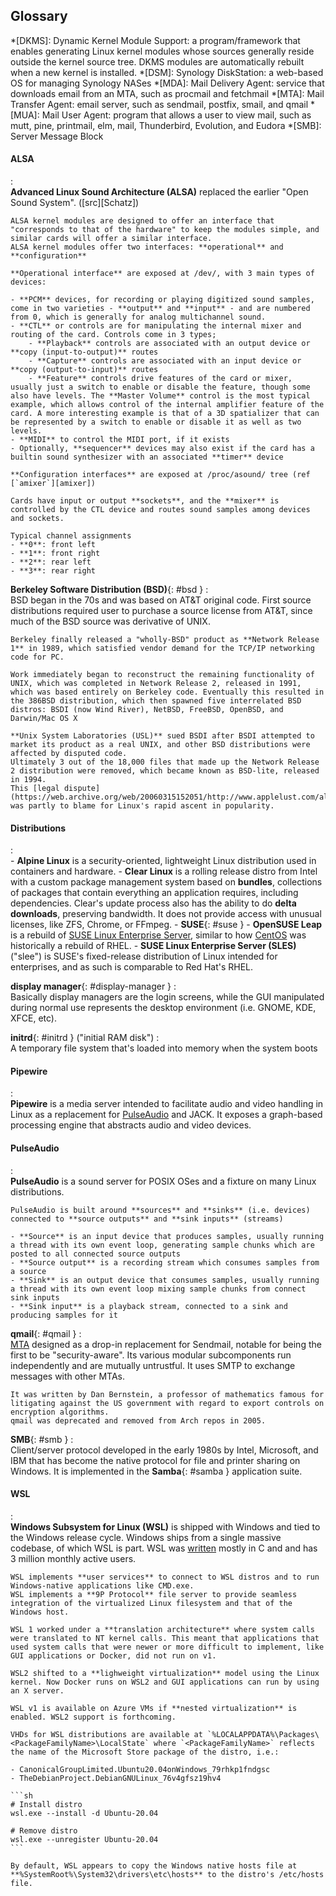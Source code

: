 ## Glossary

*[DKMS]: Dynamic Kernel Module Support: a program/framework that enables generating Linux kernel modules whose sources generally reside outside the kernel source tree. DKMS modules are automatically rebuilt when a new kernel is installed.
*[DSM]: Synology DiskStation: a web-based OS for managing Synology NASes
*[MDA]: Mail Delivery Agent: service that downloads email from an MTA, such as procmail and fetchmail
*[MTA]: Mail Transfer Agent: email server, such as sendmail, postfix, smail, and qmail
*[MUA]: Mail User Agent: program that allows a user to view mail, such as mutt, pine, printmail, elm, mail, Thunderbird, Evolution, and Eudora
*[SMB]: Server Message Block

#### ALSA
:   
    **Advanced Linux Sound Architecture (ALSA)** replaced the earlier "Open Sound System". ([src][Schatz])

    ALSA kernel modules are designed to offer an interface that "corresponds to that of the hardware" to keep the modules simple, and similar cards will offer a similar interface. 
    ALSA kernel modules offer two interfaces: **operational** and **configuration**

    **Operational interface** are exposed at /dev/, with 3 main types of devices:

    - **PCM** devices, for recording or playing digitized sound samples, come in two varieties - **output** and **input** - and are numbered from 0, which is generally for analog multichannel sound.
    - **CTL** or controls are for manipulating the internal mixer and routing of the card. Controls come in 3 types;
        - **Playback** controls are associated with an output device or **copy (input-to-output)** routes
        - **Capture** controls are associated with an input device or **copy (output-to-input)** routes
        - **Feature** controls drive features of the card or mixer, usually just a switch to enable or disable the feature, though some also have levels. The **Master Volume** control is the most typical example, which allows control of the internal amplifier feature of the card. A more interesting example is that of a 3D spatializer that can be represented by a switch to enable or disable it as well as two levels.
    - **MIDI** to control the MIDI port, if it exists
    - Optionally, **sequencer** devices may also exist if the card has a builtin sound synthesizer with an associated **timer** device

    **Configuration interfaces** are exposed at /proc/asound/ tree (ref [`amixer`][amixer])

    Cards have input or output **sockets**, and the **mixer** is controlled by the CTL device and routes sound samples among devices and sockets.

    Typical channel assignments
    - **0**: front left
    - **1**: front right
    - **2**: rear left
    - **3**: rear right

**Berkeley Software Distribution (BSD)**{: #bsd }
:   
    BSD began in the 70s and was based on AT&T original code. 
    First source distributions required user to purchase a source license from AT&T, since much of the BSD source was derivative of UNIX.

    Berkeley finally released a "wholly-BSD" product as **Network Release 1** in 1989, which satisfied vendor demand for the TCP/IP networking code for PC.

    Work immediately began to reconstruct the remaining functionality of UNIX, which was completed in Network Release 2, released in 1991, which was based entirely on Berkeley code. Eventually this resulted in the 386BSD distribution, which then spawned five interrelated BSD distros: BSDI (now Wind River), NetBSD, FreeBSD, OpenBSD, and Darwin/Mac OS X

    **Unix System Laboratories (USL)** sued BSDI after BSDI attempted to market its product as a real UNIX, and other BSD distributions were affected by disputed code. 
    Ultimately 3 out of the 18,000 files that made up the Network Release 2 distribution were removed, which became known as BSD-lite, released in 1994. 
    This [legal dispute](https://web.archive.org/web/20060315152051/http://www.applelust.com/alust/terminal/archives/terminal041202.shtml) was partly to blame for Linux's rapid ascent in popularity.

#### Distributions
:   
    - **Alpine Linux** is a security-oriented, lightweight Linux distribution used in containers and hardware.
    - **Clear Linux** is a rolling release distro from Intel with a custom package management system based on **bundles**, collections of packages that contain everything an application requires, including dependencies. 
    Clear's update process also has the ability to do **delta downloads**, preserving bandwidth. 
    It does not provide access with unusual licenses, like ZFS, Chrome, or FFmpeg.
    - **SUSE**{: #suse }
        - **OpenSUSE Leap** is a rebuild of [SUSE Linux Enterprise Server](#sles), similar to how [CentOS](#centos) was historically a rebuild of RHEL.
        - **SUSE Linux Enterprise Server (SLES)** ("slee") is SUSE's fixed-release distribution of Linux intended for enterprises, and as such is comparable to Red Hat's RHEL.

**display manager**{: #display-manager }
:   
    Basically display managers are the login screens, while the GUI manipulated during normal use represents the desktop environment (i.e. GNOME, KDE, XFCE, etc).

**initrd**{: #initrd } ("initial RAM disk")
:   
    A temporary file system that's loaded into memory when the system boots

#### Pipewire
:   
    **Pipewire** is a media server intended to facilitate audio and video handling in Linux as a replacement for [PulseAudio](#pulseaudio) and JACK.
    It exposes a graph-based processing engine that abstracts audio and video devices.

#### PulseAudio
:   
    **PulseAudio** is a sound server for POSIX OSes and a fixture on many Linux distributions.

    PulseAudio is built around **sources** and **sinks** (i.e. devices) connected to **source outputs** and **sink inputs** (streams)

    - **Source** is an input device that produces samples, usually running a thread with its own event loop, generating sample chunks which are posted to all connected source outputs
    - **Source output** is a recording stream which consumes samples from a source
    - **Sink** is an output device that consumes samples, usually running a thread with its own event loop mixing sample chunks from connect sink inputs
    - **Sink input** is a playback stream, connected to a sink and producing samples for it

**qmail**{: #qmail }
:   
    [MTA](#mta) designed as a drop-in replacement for Sendmail, notable for being the first to be "security-aware". 
    Its various modular subcomponents run independently and are mutually untrustful. 
    It uses SMTP to exchange messages with other MTAs. 

    It was written by Dan Bernstein, a professor of mathematics famous for litigating against the US government with regard to export controls on encryption algorithms. 
    qmail was deprecated and removed from Arch repos in 2005.

**SMB**{: #smb }
:   
    Client/server protocol developed in the early 1980s by Intel, Microsoft, and IBM that has become the native protocol for file and printer sharing on Windows.
    It is implemented in the **Samba**{: #samba } application suite.

#### WSL
:   
    **Windows Subsystem for Linux (WSL)** is shipped with Windows and tied to the Windows release cycle. Windows ships from a single massive codebase, of which WSL is part. 
    WSL was [written](http://azuredevopspodcast.clear-measure.com/craig-loewen-on-the-windows-subsystem-for-linux-devops-story-episode-57 "Azure DevOps Podcast 57: Craig Loewen on the Windows Subsystem for Linux story") mostly in C and and has 3 million monthly active users.

    WSL implements **user services** to connect to WSL distros and to run Windows-native applications like CMD.exe. 
    WSL implements a **9P Protocol** file server to provide seamless integration of the virtualized Linux filesystem and that of the Windows host.

    WSL 1 worked under a **translation architecture** where system calls were translated to NT kernel calls. This meant that applications that used system calls that were newer or more difficult to implement, like GUI applications or Docker, did not run on v1. 

    WSL2 shifted to a **lighweight virtualization** model using the Linux kernel. Now Docker runs on WSL2 and GUI applications can run by using an X server.

    WSL v1 is available on Azure VMs if **nested virtualization** is enabled. WSL2 support is forthcoming.

    VHDs for WSL distributions are available at `%LOCALAPPDATA%\Packages\<PackageFamilyName>\LocalState` where `<PackageFamilyName>` reflects the name of the Microsoft Store package of the distro, i.e.:
    
    - CanonicalGroupLimited.Ubuntu20.04onWindows_79rhkp1fndgsc
    - TheDebianProject.DebianGNULinux_76v4gfsz19hv4

    ```sh
    # Install distro
    wsl.exe --install -d Ubuntu-20.04

    # Remove distro
    wsl.exe --unregister Ubuntu-20.04
    ```

    By default, WSL appears to copy the Windows native hosts file at **%SystemRoot%\System32\drivers\etc\hosts** to the distro's /etc/hosts file.
